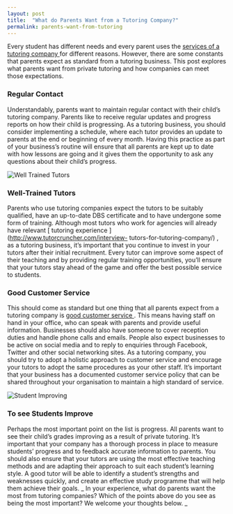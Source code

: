 ```yaml
---
layout: post
title:  "What do Parents Want from a Tutoring Company?"
permalink: parents-want-from-tutoring
---
```

Every student has different needs and every parent uses the [ services of a
tutoring company ](http://www.tutorcruncher.com/) for different reasons.
However, there are some constants that parents expect as standard from a
tutoring business. This post explores what parents want from private tutoring
and how companies can meet those expectations. 

### Regular Contact

Understandably, parents want to maintain regular contact with their child’s
tutoring company. Parents like to receive regular updates and progress reports
on how their child is progressing. As a tutoring business, you should consider
implementing a schedule, where each tutor provides an update to parents at the
end or beginning of every month. Having this practice as part of your
business’s routine will ensure that all parents are kept up to date with how
lessons are going and it gives them the opportunity to ask any questions about
their child’s progress.

![Well Trained
Tutors](/img/blogs/IMG_9214-300x300.jpg)

### Well-Trained Tutors

Parents who use tutoring companies expect the tutors to be suitably qualified,
have an up-to-date DBS certificate and to have undergone some form of
training. Although most tutors who work for agencies will already have
relevant [ tutoring experience ](http://www.tutorcruncher.com/interview-
tutors-for-tutoring-company/) , as a tutoring business, it’s important that
you continue to invest in your tutors after their initial recruitment. Every
tutor can improve some aspect of their teaching and by providing regular
training opportunities, you’ll ensure that your tutors stay ahead of the game
and offer the best possible service to students. 

### Good Customer Service

This should come as standard but one thing that all parents expect from a
tutoring company is [ good customer service
](http://www.tutorcruncher.com/tutoring-business-customer-service/) . This
means having staff on hand in your office, who can speak with parents and
provide useful information. Businesses should also have someone to cover
reception duties and handle phone calls and emails. People also expect
businesses to be active on social media and to reply to enquiries through
Facebook, Twitter and other social networking sites. As a tutoring company,
you should try to adopt a holistic approach to customer service and encourage
your tutors to adopt the same procedures as your other staff. It’s important
that your business has a documented customer service policy that can be shared
throughout your organisation to maintain a high standard of service.

![Student
Improving](/img/blogs/IMG_8904-300x300.jpg)

### To see Students Improve

Perhaps the most important point on the list is progress. All parents want to
see their child’s grades improving as a result of private tutoring. It’s
important that your company has a thorough process in place to measure
students’ progress and to feedback accurate information to parents. You should
also ensure that your tutors are using the most effective teaching methods and
are adapting their approach to suit each student’s learning style. A good
tutor will be able to identify a student’s strengths and weaknesses quickly,
and create an effective study programme that will help them achieve their
goals. _ In your experience, what do parents want the most from tutoring
companies? Which of the points above do you see as being the most important?
We welcome your thoughts below. _
